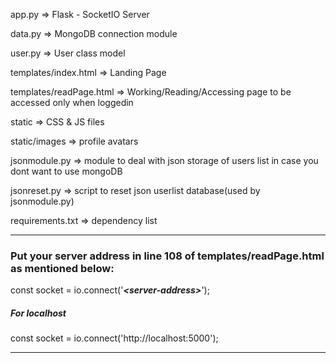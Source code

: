 app.py => Flask - SocketIO Server

data.py => MongoDB connection module

user.py => User class model

templates/index.html => Landing Page

templates/readPage.html => Working/Reading/Accessing page to be accessed only when loggedin

static => CSS & JS files

static/images => profile avatars

jsonmodule.py => module to deal with json storage of users list in case you dont want to use mongoDB

jsonreset.py => script to reset json userlist database(used by jsonmodule.py)

requirements.txt => dependency list

**************************************************************************************

### Put your server address in line **108** of **templates/readPage.html** as mentioned below:

const socket = io.connect('***\<server-address\>***');

##### For localhost
const socket = io.connect('http://localhost:5000');

***************************************************************************************
